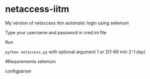 # netaccess-iitm
My version of netaccess iitm automatic login using selenium 

Type your username and password in cred.ini file

Run

`python netaccess.py` with optional argument 1 or 2(1-60 min 2-1 day)


#Requirements
selenium

configparser
